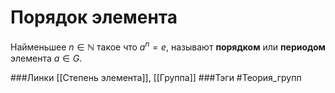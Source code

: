 # Порядок элемента
Найменьшее $n\in\mathbb{N}$ такое что $a^{n}=e$, называют **порядком** или **периодом** элемента $a\in G$. 

###Линки [[Степень элемента]], [[Группа]]
###Тэги 
 #Теория_групп 